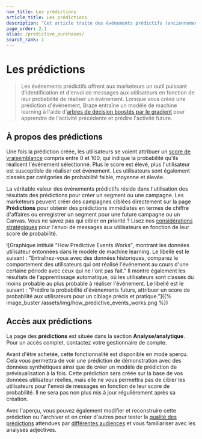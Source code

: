 ```yaml
---
nav_title: Les prédictions
article_title: Les prédictions
description: "Cet article traite des événements prédictifs (anciennement achats prédictifs), un outil qui donne aux marketeurs la possibilité d'identifier et d'envoyer des messages aux utilisateurs en fonction de leur probabilité d'effectuer un événement."
page_order: 2.1
alias: /predictive_purchases/
search_rank: 1
---
```


# Les prédictions

> Les événements prédictifs offrent aux marketeurs un outil puissant d'identification et d'envoi de messages aux utilisateurs en fonction de leur probabilité de réaliser un événement. Lorsque vous créez une prédiction d'événement, Braze entraîne un modèle de machine learning à l'aide d'[arbres de décision boostés par le gradient](https://en.wikipedia.org/wiki/Gradient_boosting) pour apprendre de l'activité précédente et prédire l'activité future.

## À propos des prédictions

Une fois la prédiction créée, les utilisateurs se voient attribuer un [score de vraisemblance]({{site.baseurl}}/user_guide/brazeai/predictive_suite/predictive_events/prediction_analytics/#purchase_score) compris entre 0 et 100, qui indique la probabilité qu'ils réalisent l'événement sélectionné. Plus le score est élevé, plus l'utilisateur est susceptible de réaliser cet événement. Les utilisateurs sont également classés par catégories de probabilité faible, moyenne et élevée.

La véritable valeur des événements prédictifs réside dans l'utilisation des résultats des prédictions pour créer un segment ou une campagne. Les marketeurs peuvent créer des campagnes ciblées directement sur la page **Prédictions** pour obtenir des prédictions immédiates en termes de chiffre d'affaires ou enregistrer un segment pour une future campagne ou un Canvas. Vous ne savez pas qui cibler en priorité ? Lisez nos [considérations stratégiques]({{site.baseurl}}/user_guide/brazeai/predictive_suite/predictive_events/messaging_users/#strategy) pour l'envoi de messages aux utilisateurs en fonction de leur score de probabilité.

\![Graphique intitulé "How Predictive Events Works", montrant les données utilisateur entonnées dans le modèle de machine learning. Le libellé est le suivant : "Entraînez-vous avec des données historiques, comparez le comportement des utilisateurs qui ont réalisé l'événement au cours d'une certaine période avec ceux qui ne l'ont pas fait." Il montre également les résultats de l'apprentissage automatique, où les utilisateurs sont classés du moins probable au plus probable à réaliser l'événement. Le libellé est le suivant : "Prédire la probabilité d'événements futurs, attribuer un score de probabilité aux utilisateurs pour un ciblage précis et pratique."]({% image_buster /assets/img/how_predictive_events_works.png %})

## Accès aux prédictions

La page des **prédictions** est située dans la section **Analyse/analytique**. Pour un accès complet, contactez votre gestionnaire de compte.

Avant d'être achetée, cette fonctionnalité est disponible en mode aperçu. Cela vous permettra de voir une prédiction de démonstration avec des données synthétiques ainsi que de créer un modèle de prédiction de prévisualisation à la fois. Cette prédiction sera créée sur la base de vos données utilisateur réelles, mais elle ne vous permettra pas de cibler les utilisateurs pour l'envoi de messages en fonction de leur score de probabilité. Il ne sera pas non plus mis à jour régulièrement après sa création.

Avec l'aperçu, vous pouvez également modifier et reconstruire cette prédiction ou l'archiver et en créer d'autres pour tester la [qualité des prédictions]({{site.baseurl}}/user_guide/brazeai/predictive_suite/predictive_events/prediction_analytics/#prediction_quality) attendues par [différentes audiences]({{site.baseurl}}/user_guide/brazeai/predictive_suite/predictive_events/creating_an_event_prediction/#audience) et vous familiariser avec les analyses adjectives.
